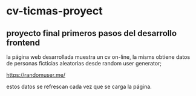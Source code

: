 # cv-ticmas-proyect
## proyecto final primeros pasos del desarrollo frontend

la página web desarrollada muestra un cv on-line, la misms obtiene datos de personas ficticias aleatorias
desde random user generator;

https://randomuser.me/

estos datos se refrescan cada vez que se carga la página.
